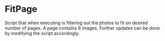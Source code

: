 # FitPage
 Script that when executing is filtering out the photos to fit on desired number of pages. A page contains 9  images. Further updates can be done by modifying the script accordingly.
